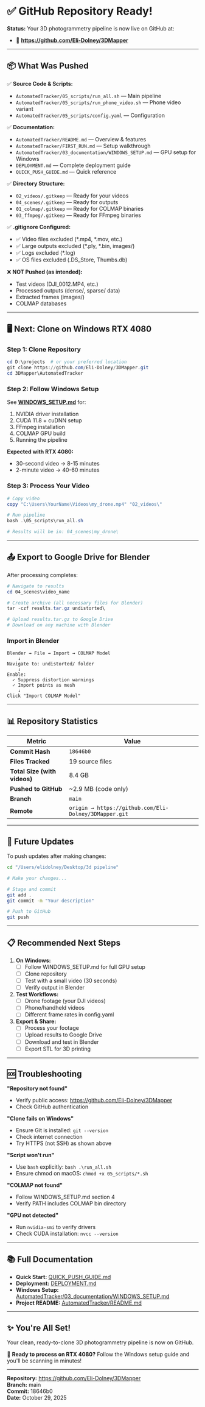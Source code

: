# ✅ GitHub Repository Ready!

**Status:** Your 3D photogrammetry pipeline is now live on GitHub at:
- 🔗 **https://github.com/Eli-Dolney/3DMapper**

---

## 📦 What Was Pushed

✅ **Source Code & Scripts:**
- `AutomatedTracker/05_scripts/run_all.sh` — Main pipeline
- `AutomatedTracker/05_scripts/run_phone_video.sh` — Phone video variant
- `AutomatedTracker/05_scripts/config.yaml` — Configuration

✅ **Documentation:**
- `AutomatedTracker/README.md` — Overview & features
- `AutomatedTracker/FIRST_RUN.md` — Setup walkthrough
- `AutomatedTracker/03_documentation/WINDOWS_SETUP.md` — GPU setup for Windows
- `DEPLOYMENT.md` — Complete deployment guide
- `QUICK_PUSH_GUIDE.md` — Quick reference

✅ **Directory Structure:**
- `02_videos/.gitkeep` — Ready for your videos
- `04_scenes/.gitkeep` — Ready for outputs
- `01_colmap/.gitkeep` — Ready for COLMAP binaries
- `03_ffmpeg/.gitkeep` — Ready for FFmpeg binaries

✅ **.gitignore Configured:**
- ✅ Video files excluded (*.mp4, *.mov, etc.)
- ✅ Large outputs excluded (*.ply, *.bin, images/)
- ✅ Logs excluded (*.log)
- ✅ OS files excluded (.DS_Store, Thumbs.db)

❌ **NOT Pushed (as intended):**
- Test videos (DJI_0012.MP4, etc.)
- Processed outputs (dense/, sparse/ data)
- Extracted frames (images/)
- COLMAP databases

---

## 🖥️ Next: Clone on Windows RTX 4080

### Step 1: Clone Repository

```powershell
cd D:\projects  # or your preferred location
git clone https://github.com/Eli-Dolney/3DMapper.git
cd 3DMapper\AutomatedTracker
```

### Step 2: Follow Windows Setup

See **[WINDOWS_SETUP.md](AutomatedTracker/03_documentation/WINDOWS_SETUP.md)** for:
1. NVIDIA driver installation
2. CUDA 11.8 + cuDNN setup
3. FFmpeg installation
4. COLMAP GPU build
5. Running the pipeline

**Expected with RTX 4080:**
- 30-second video → 8-15 minutes
- 2-minute video → 40-60 minutes

### Step 3: Process Your Video

```powershell
# Copy video
copy "C:\Users\YourName\Videos\my_drone.mp4" "02_videos\"

# Run pipeline
bash .\05_scripts\run_all.sh

# Results will be in: 04_scenes\my_drone\
```

---

## 📤 Export to Google Drive for Blender

After processing completes:

```powershell
# Navigate to results
cd 04_scenes\video_name

# Create archive (all necessary files for Blender)
tar -czf results.tar.gz undistorted\

# Upload results.tar.gz to Google Drive
# Download on any machine with Blender
```

### Import in Blender

```
Blender → File → Import → COLMAP Model
    ↓
Navigate to: undistorted/ folder
    ↓
Enable:
  ✓ Suppress distortion warnings
  ✓ Import points as mesh
    ↓
Click "Import COLMAP Model"
```

---

## 📊 Repository Statistics

| Metric | Value |
|--------|-------|
| **Commit Hash** | `18646b0` |
| **Files Tracked** | 19 source files |
| **Total Size (with videos)** | 8.4 GB |
| **Pushed to GitHub** | ~2.9 MB (code only) |
| **Branch** | `main` |
| **Remote** | `origin → https://github.com/Eli-Dolney/3DMapper.git` |

---

## 🔄 Future Updates

To push updates after making changes:

```bash
cd "/Users/elidolney/Desktop/3d pipeline"

# Make your changes...

# Stage and commit
git add .
git commit -m "Your description"

# Push to GitHub
git push
```

---

## 📋 Recommended Next Steps

1. **On Windows:**
   - [ ] Follow WINDOWS_SETUP.md for full GPU setup
   - [ ] Clone repository
   - [ ] Test with a small video (30 seconds)
   - [ ] Verify output in Blender

2. **Test Workflows:**
   - [ ] Drone footage (your DJI videos)
   - [ ] Phone/handheld videos
   - [ ] Different frame rates in config.yaml

3. **Export & Share:**
   - [ ] Process your footage
   - [ ] Upload results to Google Drive
   - [ ] Download and test in Blender
   - [ ] Export STL for 3D printing

---

## 🆘 Troubleshooting

**"Repository not found"**
- Verify public access: https://github.com/Eli-Dolney/3DMapper
- Check GitHub authentication

**"Clone fails on Windows"**
- Ensure Git is installed: `git --version`
- Check internet connection
- Try HTTPS (not SSH) as shown above

**"Script won't run"**
- Use `bash` explicitly: `bash .\run_all.sh`
- Ensure chmod on macOS: `chmod +x 05_scripts/*.sh`

**"COLMAP not found"**
- Follow WINDOWS_SETUP.md section 4
- Verify PATH includes COLMAP bin directory

**"GPU not detected"**
- Run `nvidia-smi` to verify drivers
- Check CUDA installation: `nvcc --version`

---

## 📚 Full Documentation

- **Quick Start:** [QUICK_PUSH_GUIDE.md](QUICK_PUSH_GUIDE.md)
- **Deployment:** [DEPLOYMENT.md](DEPLOYMENT.md)
- **Windows Setup:** [AutomatedTracker/03_documentation/WINDOWS_SETUP.md](AutomatedTracker/03_documentation/WINDOWS_SETUP.md)
- **Project README:** [AutomatedTracker/README.md](AutomatedTracker/README.md)

---

## ✨ You're All Set!

Your clean, ready-to-clone 3D photogrammetry pipeline is now on GitHub. 

🚀 **Ready to process on RTX 4080?** Follow the Windows setup guide and you'll be scanning in minutes!

---

**Repository:** https://github.com/Eli-Dolney/3DMapper  
**Branch:** main  
**Commit:** 18646b0  
**Date:** October 29, 2025
